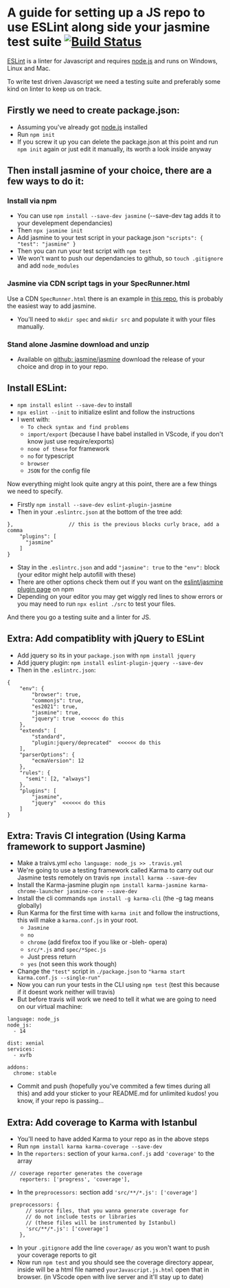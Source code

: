  # A guide for setting up a JS repo to use ESLint along side your jasmine test suite [![Build Status](https://travis-ci.com/StuBehan/npm-eslint-jasmine-guide.svg?branch=main)](https://travis-ci.com/StuBehan/npm-eslint-jasmine-guide)

[ESLint](https://eslint.org/) is a linter for Javascript and requires [node.js](http://nodejs.org/) and runs on Windows, Linux and Mac.  

To write test driven Javascript we need a testing suite and preferably some kind on linter to keep us on track. 

## Firstly we need to create package.json:

- Assuming you've already got [node.js](http://nodejs.org/) installed
- Run `npm init`
- If you screw it up you can delete the package.json at this point and run `npm init` again or just edit it manually, its worth a look inside anyway

## Then install jasmine of your choice, there are a few ways to do it:

### Install via npm
- You can use `npm install --save-dev jasmine` (--save-dev tag adds it to your develepment dependancies)
- Then `npx jasmine init`
- Add jasmine to your test script in your package.json `"scripts": { "test": "jasmine" }`
- Then you can run your test script with `npm test`
- We won't want to push our dependancies to github, so `touch .gitignore` and add `node_modules`

### Jasmine via CDN script tags in your SpecRunner.html

Use a CDN `SpecRunner.html` there is an example in [this repo](https://github.com/StuBehan/npm-eslint-jasmine-guide/blob/main/SpecRunner.html), this is probably the easiest way to add jasmine.
- You'll need to `mkdir spec` and `mkdir src` and populate it with your files manually.

### Stand alone Jasmine download and unzip

- Available on [github: jasmine/jasmine](https://github.com/jasmine/jasmine/releases) download the release of your choice and drop in to your repo.

## Install ESLint:

- `npm install eslint --save-dev` to install 
- `npx eslint --init` to initialize eslint and follow the instructions
- I went with: 
  - `To check syntax and find problems`
  - `import/export` (because I have babel installed in VScode, if you don't know just use require/exports)
  - `none of these` for framework
  - `no` for typescript
  - `browser`
  - `JSON` for the config file

Now everything might look quite angry at this point, there are a few things we need to specify.

- Firstly `npm install --save-dev eslint-plugin-jasmine`
- Then in your `.eslintrc.json` at the bottom of the tree add:
```
},                  // this is the previous blocks curly brace, add a comma
    "plugins": [
      "jasmine"
    ]
}
```
- Stay in the `.eslintrc.json` and add `"jasmine": true` to the `"env":` block (your editor might help autofill with these)
- There are other options check them out if you want on the [eslint/jasmine plugin page](https://www.npmjs.com/package/eslint-plugin-jasmine) on npm
- Depending on your editor you may get wiggly red lines to show errors or you may need to run `npx eslint ./src` to test your files.

And there you go a testing suite and a linter for JS.

## Extra: Add compatiblity with jQuery to ESLint

- Add jquery so its in your `package.json` with `npm install jquery`
- Add jquery plugin: `npm install eslint-plugin-jquery --save-dev` 
- Then in the `.eslintrc.json`:
  
```
{
    "env": {
        "browser": true,
        "commonjs": true,
        "es2021": true,
        "jasmine": true,
        "jquery": true  <<<<<< do this
    },
    "extends": [
        "standard",
        "plugin:jquery/deprecated"  <<<<<< do this
    ],
    "parserOptions": {
        "ecmaVersion": 12
    },
    "rules": {
      "semi": [2, "always"]
    }, 
    "plugins": [
        "jasmine",
        "jquery"  <<<<<< do this 
    ]
}
```

## Extra: Travis CI integration (Using Karma framework to support Jasmine)

- Make a traivs.yml `echo language: node_js >> .travis.yml`
- We're going to use a testing framework called Karma to carry out our Jasmine tests remotely on travis `npm install karma --save-dev`
- Install the Karma-jasmine plugin `npm install karma-jasmine karma-chrome-launcher jasmine-core --save-dev`
- Install the cli commands `npm install -g karma-cli` (the -g tag means globally)
- Run Karma for the first time with `karma init` and follow the instructions, this will make a `karma.conf.js` in your root.
  - `Jasmine`
  - `no`
  - `chrome` (add firefox too if you like or -bleh- opera)
  - `src/*.js` and `spec/*Spec.js`
  - Just press return
  - `yes` (not seen this work though)
- Change the `"test"` script in `./package.json` to `"karma start karma.conf.js --single-run"`
- Now you can run your tests in the CLI using `npm test` (test this because if it doesnt work neither will travis)
- But before travis will work we need to tell it what we are going to need on our virtual machine:
```
language: node_js 
node_js:
  - 14

dist: xenial
services:
  - xvfb

addons:
  chrome: stable
```

- Commit and push (hopefully you've commited a few times during all this) and add your sticker to  your README.md for unlimited kudos! you know, if your repo is passing...

## Extra: Add coverage to Karma with Istanbul

- You'll need to have added Karma to your repo as in the above steps
- Run `npm install karma karma-coverage --save-dev`
- In the `reporters:` section of your `karma.conf.js` add `'coverage'` to the array
  
```
 // coverage reporter generates the coverage
    reporters: ['progress', 'coverage'],
```

- In the `preprocessors:` section add `'src/**/*.js': ['coverage']`

```
 preprocessors: {
      // source files, that you wanna generate coverage for
      // do not include tests or libraries
      // (these files will be instrumented by Istanbul)
      'src/**/*.js': ['coverage']
    },
```

- In your `.gitignore` add the line `coverage/` as you won't want to push your coverage reports to git
- Now run `npm test` and you should see the coverage directory appear, inside will be a html file named `yourJavascript.js.html` open that in browser. (in VScode open with live server and it'll stay up to date)